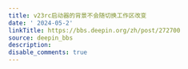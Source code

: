 ```yaml
---
title: v23rc启动器的背景不会随切换工作区改变
date: ' 2024-05-2'
linkTitle: https://bbs.deepin.org/zh/post/272700
source: deepin_bbs
description: 
disable_comments: true
---
```


